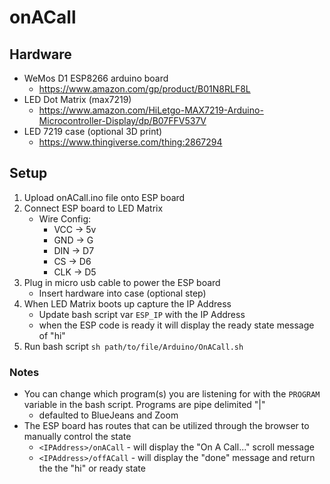 # onACall

## Hardware
- WeMos D1 ESP8266 arduino board
	- https://www.amazon.com/gp/product/B01N8RLF8L
- LED Dot Matrix (max7219)
	- https://www.amazon.com/HiLetgo-MAX7219-Arduino-Microcontroller-Display/dp/B07FFV537V
- LED 7219 case (optional 3D print)
	- https://www.thingiverse.com/thing:2867294

## Setup
1. Upload onACall.ino file onto ESP board
2. Connect ESP board to LED Matrix
	- Wire Config:
		- VCC -> 5v
		- GND -> G
		- DIN -> D7
		- CS -> D6
		- CLK -> D5
3. Plug in micro usb cable to power the ESP board
	- Insert hardware into case (optional step)
4. When LED Matrix boots up capture the IP Address
	- Update bash script var `ESP_IP` with the IP Address
	- when the ESP code is ready it will display the ready state message of "hi"
5. Run bash script `sh path/to/file/Arduino/OnACall.sh`

### Notes
- You can change which program(s) you are listening for with the `PROGRAM` variable in the bash script. Programs are pipe delimited "|"
	- defaulted to BlueJeans and Zoom
- The ESP board has routes that can be utilized through the browser to manually control the state
	- `<IPAddress>/onACall` - will display the "On A Call..." scroll message
	- `<IPAddress>/offACall` - will display the "done" message and return the the "hi" or ready state